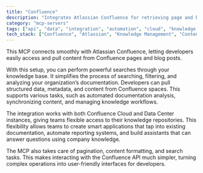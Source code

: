 ```yaml
---
title: "Confluence"
description: "Integrates Atlassian Confluence for retrieving page and blog post data, enabling knowledge base querying and content analysis."
category: "mcp-servers"
tags: ["api", "data", "integration", "automation", "cloud", "knowledge base", "content analysis", "documentation retrieval"]
tech_stack: ["Confluence", "Atlassian", "Knowledge Management", "Content API", "Documentation", "Cloud", "Data Center"]
---
```


This MCP connects smoothly with Atlassian Confluence, letting developers easily access and pull content from Confluence pages and blog posts.

With this setup, you can perform powerful searches through your knowledge base. It simplifies the process of searching, filtering, and analyzing your organization’s documentation. Developers can pull structured data, metadata, and content from Confluence spaces. This supports various tasks, such as automated documentation analysis, synchronizing content, and managing knowledge workflows.

The integration works with both Confluence Cloud and Data Center instances, giving teams flexible access to their knowledge repositories. This flexibility allows teams to create smart applications that tap into existing documentation, automate reporting systems, and build assistants that can answer questions using company knowledge.

The MCP also takes care of pagination, content formatting, and search tasks. This makes interacting with the Confluence API much simpler, turning complex operations into user-friendly interfaces for developers.